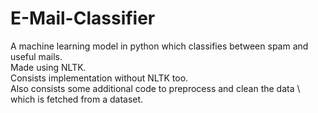 # E-Mail-Classifier

A machine learning model in python which classifies between spam and useful mails.\
Made using NLTK.\
Consists implementation without NLTK too.\
Also consists some additional code to preprocess and clean the data \ which is fetched from a dataset.
